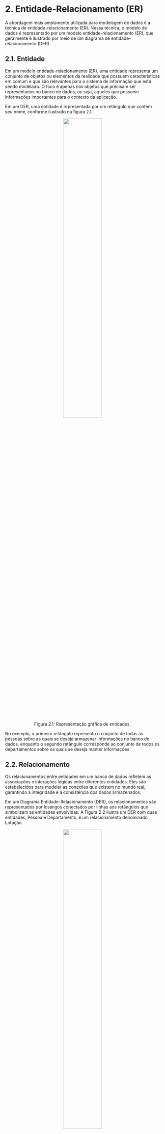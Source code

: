 # 2. Entidade-Relacionamento (ER)

A abordagem mais amplamente utilizada para modelagem de dados é a técnica de entidade-relacionamento (ER). Nessa técnica, o modelo de dados é representado por um modelo entidade-relacionamento (ER), que geralmente é ilustrado por meio de um diagrama de entidade-relacionamento (DER).

## 2.1. Entidade

Em um modelo entidade-relacionamento (ER), uma entidade representa um conjunto de objetos ou elementos da realidade que possuem características em comum e que são relevantes para o sistema de informação que está sendo modelado. O foco é apenas nos objetos que precisam ser representados no banco de dados, ou seja, aqueles que possuem informações importantes para o contexto da aplicação.

Em um DER, uma entidade é representada por um retângulo que contém seu nome, conforme ilustrado na figura 2.1.

<div align="center">
    <img src="../imgs/representacao_grafica_entidades.png" width="50%"/>
    <p>Figura 2.1: Representação gráfica de entidades.</p>
</div>

No exemplo, o primeiro retângulo representa o conjunto de todas as pessoas sobre as quais se deseja armazenar informações no banco de dados, enquanto o segundo retângulo corresponde ao conjunto de todos os departamentos sobre os quais se deseja manter informações

## 2.2. Relacionamento

Os relacionamentos entre entidades em um banco de dados refletem as associações e interações lógicas entre diferentes entidades. Eles são estabelecidos para modelar as conexões que existem no mundo real, garantindo a integridade e a consistência dos dados armazenados.

Em um Diagrama Entidade-Relacionamento (DER), os relacionamentos são representados por losangos conectados por linhas aos retângulos que simbolizam as entidades envolvidas. A Figura 2.2 ilustra um DER com duas entidades, Pessoa e Departamento, e um relacionamento denominado Lotação.

<div align="center">
    <img src="../imgs/representacao_grafica_relacionamento.png" width="50%"/>
    <p>Figura 2.2: Representação gráfica de relacionamento.</p>
</div>

No exemplo, o relacionamento Lotação representa uma associação específica, formada por uma associação entre uma instância da entidade Pessoa e uma instância da entidade Departamento.

### 2.2.1. Auto-relacionamento

Auto-relacionamento é uma associação entre registros de uma mesma entidade. Nesse caso, é necessário introduzir o conceito de papel da entidade no relacionamento. Por exemplo, em um relacionamento de casamento, um registro da entidade Pessoa assume o papel de marido, enquanto outro registro assume o papel de esposa. Os papéis são indicados no DER, conforme ilustrado na Figura 2.3.

<div align="center">
    <img src="../imgs/representacao_grafica_auto_relacionamento.png" width="50%"/>
    <p>Figura 2.3: Representação gráfica de auto-relacionamento.</p>
</div>

## 2.3. Cardinalidade

Para o projeto de banco de dados, uma característica importante de um relacionamento é o número de registros de uma entidade que podem ser associados a um registro específico de outra entidade por meio do relacionamento. Essa característica é conhecida como cardinalidade do relacionamento. Existem dois tipos de cardinalidade a considerar: a cardinalidade máxima e a cardinalidade mínima.

### 2.3.1. Cardinalidade Máxima

A Cardinalidade Máxima refere-se ao número máximo de vezes que uma entidade A pode estar associada a uma entidade B. Esse valor pode ser 1, indicando uma única associação, ou N, quando múltiplas associações são permitidas.

No Diagrama Entidade-Relacionamento (DER), a cardinalidade máxima é representada conforme mostrado na Figura 2.4. Embora a convenção possa inicialmente parecer contraintuitiva, ela é anotada no lado oposto ao relacionamento ao qual se refere. Por exemplo, a cardinalidade máxima da entidade Eempregado no relacionamento Lotação é indicada junto ao símbolo da entidade Departamento.

<div align="center">
    <img src="../imgs/cardinalidade_maxima.png" width="50%"/>
    <p>Figura 2.4: Cardinalidade máxima de relacionamento.</p>
</div>

De acordo com a Figura 2.4, pode-se observar que:

- Uma ocorrência da entidade Empregado pode estar associada, no máximo, uma ocorrência de Departamento (localizada no lado oposto da anotação).

- Uma ocorrência da entidade Departamento podem estar associadas várias ocorrências de Empregado (localizada no lado oposto da anotação).

### 2.3.2. Classificação de Relacionamentos Binários

A cardinalidade máxima é utilizada para classificar relacionamentos binários, que envolvem duas entidades. Esses relacionamentos podem ser categorizados como muitos-para-muitos (n:n), um-para-muitos (1:n) ou um-para-um (1:1). O que determina o fato de o relacionamento ser binário é o número de ocorrências de entidade que participam de cada ocorrência do relacionamento. As Figuras 2.5, 2.6 e 2.7 a seguir ilustram as diferentes formas de relacionamentos binários.

<div align="center">
    <img src="../imgs/relacionamento_1_para_1.png" width="50%"/>
    <p>Figura 2.5: Relacionamento 1:1.</p>
</div>

<div align="center">
    <img src="../imgs/relacionamento_1_para_n.png" width="50%"/>
    <p>Figura 2.6: Relacionamento 1:n.</p>
</div>

<div align="center">
    <img src="../imgs/relacionamento_n_para_n.png" width="50%"/>
    <p>Figura 2.7: Relacionamento n:n.</p>
</div>

### 2.3.3. Relacionamento Ternário

Em um relacionamento ternário, a cardinalidade refere-se a pares de entidades. Em um relacionamento R envolvendo três entidades A, B e C, a cardinalidade máxima entre A e B em R indica quantas ocorrências de C podem estar associadas a um par de ocorrências de A e B.

No exemplo do relacionamento Distribuição, figura 2.8, cada ocorrência associa três entidades: um produto a ser distribuído, uma cidade onde ocorre a distribuição e um distribuidor.

<div align="center">
    <img src="../imgs/relacionamento_ternario.png" width="50%"/>
    <p>Figura 2.8: Cardinalidade em relacionamentos ternários.</p>
</div>

A cardinalidade "1" refere-se ao par cidade e produto, indicando que cada combinação de cidade e produto está associada a, no máximo, um distribuidor, ou seja, não há concorrência na distribuição de um produto em uma cidade.

Para o par cidade e distribuidor, podem estar associados vários produtos, ou seja, um distribuidor pode distribuir muitos produtos em uma cidade.

Para o par produto e distribuidor, podem estar associadas várias cidades, ou seja, um distribuidor pode distribuir um produto em diversas cidade

### 2.3.4. Cardinalidade Mínima

Além da cardinalidade máxima, o modelo ER também pode representar o número mínimo de ocorrências de uma entidade associadas a outra entidade por meio de um relacionamento. Para fins de projeto de banco de dados, considera-se apenas duas cardinalidades mínimas: 0 e 1.

A cardinalidade mínima 1, também conhecida como "associação obrigatória", indica que o relacionamento deve necessariamente associar uma ocorrência de entidade a cada ocorrência da outra entidade. Por outro lado, a cardinalidade mínima 0, chamada "associação opcional", indica que a associação não é obrigatória.

A cardinalidade mínima é representada junto à cardinalidade máxima no diagrama, como mostrado na Figura 2.9. Nesse exemplo, relacionado à alocação de empregados a mesas, a cardinalidade mínima especifica que cada empregado deve obrigatoriamente ter uma mesa alocada a ele (cardinalidade mínima 1), enquanto uma mesa pode existir sem estar alocada a um empregado (cardinalidade mínima 0).

<div align="center">
    <img src="../imgs/cardinalidade_minima.png" width="50%"/>
    <p>Figura 2.9: Cardinalidade mínima de relacionamento.</p>
</div>

## 2.4. Atributo

Para associar informações a ocorrências de entidades ou relacionamentos, utiliza-se o conceito de atributo. Um atributo é um dado associado a cada ocorrência de uma entidade ou relacionamento.

Graficamente, os atributos são representados conforme ilustrado na Figura 2.10. A figura mostra que, para cada ocorrência da entidade Projeto, são associados exatamente um código, um nome e um tipo.

<div align="center">
    <img src="../imgs/atributos.png" width="50%"/>
    <p>Figura 2.10: Atributos de uma entidade.</p>
</div>


Assim como as entidades, os relacionamentos também podem possuir atributos. A Figura 2.11 ilustra um Diagrama Entidade-Relacionamento (DER) em que o relacionamento Atuação tem um atributo que representa a função que um engenheiro exerce dentro de um projeto. Esse atributo não pode ser considerado parte da entidade Engenheiro, pois um engenheiro pode atuar em diversos projetos exercendo diferentes funções. Da mesma forma, não pode ser atribuído à entidade Projeto, uma vez que em um projeto podem atuar vários engenheiros com funções distintas.

<div align="center">
    <img src="../imgs/atributo_relacionamento.png" width="50%"/>
    <p>Figura 2.11: Atributo de relacionamento.</p>
</div>

### 2.4.1. Identificando Entidades

Cada entidade deve possuir um identificador, que é um conjunto de um ou mais atributos cujos valores servem para distinguir uma ocorrência da entidade das demais ocorrências.

O caso mais simples é aquele em que a entidade possui um único atributo como identificador. No Diagrama Entidade-Relacionamento (DER), os atributos identificadores são representados por um sublinhado. No exemplo da Figura 2.12, o atributo código é o identificador, indicando que cada pessoa possui um código único. Por outro lado, os atributos nome e endereço não são identificadores, pois o mesmo nome ou endereço pode ser associado a diferentes pessoas.

<div align="center">
    <img src="../imgs/identificador_entidade.png" width="50%"/>
    <p>Figura 2.12: Identificando entidade.</p>
</div>